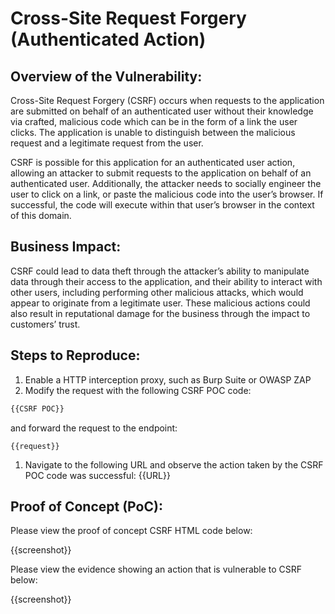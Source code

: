 # Cross-Site Request Forgery (Authenticated Action)

## Overview of the Vulnerability:

Cross-Site Request Forgery (CSRF) occurs when requests to the application are submitted on behalf of an authenticated user without their knowledge via crafted, malicious code which can be in the form of a link the user clicks. The application is unable to distinguish between the malicious request and a legitimate request from the user.

CSRF is possible for this application for an authenticated user action, allowing an attacker to submit requests to the application on behalf of an authenticated user. Additionally, the attacker needs to socially engineer the user to click on a link, or paste the malicious code into the user’s browser. If successful, the code will execute within that user’s browser in the context of this domain.

## Business Impact:

CSRF could lead to data theft through the attacker’s ability to manipulate data through their access to the application, and their ability to interact with other users, including performing other malicious attacks, which would appear to originate from a legitimate user. These malicious actions could also result in reputational damage for the business through the impact to customers’ trust.

## Steps to Reproduce:

1. Enable a HTTP interception proxy, such as Burp Suite or OWASP ZAP
1. Modify the request with the following CSRF POC code:

```HTML
{{CSRF POC}}
```

 and forward the request to the endpoint:

```HTTP
{{request}}
```

1. Navigate to the following URL and observe the action taken by the CSRF POC code was successful: {{URL}}

## Proof of Concept (PoC):

Please view the proof of concept CSRF HTML code below:

{{screenshot}}

Please view the evidence showing an action that is vulnerable to CSRF below:

{{screenshot}}
